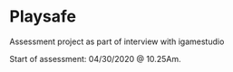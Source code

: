# Playsafe
Assessment project as part of interview with igamestudio

Start of assessment: 04/30/2020 @ 10.25Am.
